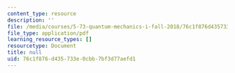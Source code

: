 ```yaml
---
content_type: resource
description: ''
file: /media/courses/5-73-quantum-mechanics-i-fall-2018/76c1f876d435733e0cbb7bf3d77aefd1_MIT5_73F18_Lec11.pdf
file_type: application/pdf
learning_resource_types: []
resourcetype: Document
title: null
uid: 76c1f876-d435-733e-0cbb-7bf3d77aefd1
---
```

